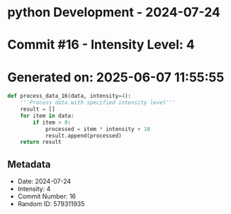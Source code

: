 ﻿# python Development - 2024-07-24
# Commit #16 - Intensity Level: 4
# Generated on: 2025-06-07 11:55:55
```python
def process_data_16(data, intensity=4):
    '''Process data with specified intensity level'''
    result = []
    for item in data:
        if item > 0:
            processed = item * intensity + 18
            result.append(processed)
    return result
```
## Metadata
- Date: 2024-07-24
- Intensity: 4
- Commit Number: 16
- Random ID: 579311935
